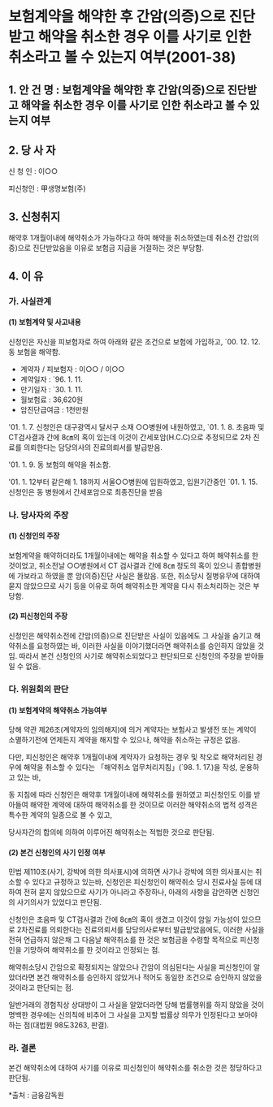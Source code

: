 # 보험계약을 해약한 후 간암(의증)으로 진단받고 해약을 취소한 경우 이를 사기로 인한 취소라고 볼 수 있는지 여부(2001-38)


## 1. 안 건 명 : 보험계약을 해약한 후 간암(의증)으로 진단받고 해약을 취소한 경우 이를 사기로 인한 취소라고 볼 수 있는지 여부 


## 2. 당 사 자

신 청 인 : 이○○

피신청인 : 甲생명보험(주)

## 3. 신청취지

해약후 1개월이내에 해약취소가 가능하다고 하여 해약을 취소하였는데 취소전 간암(의증)으로 진단받았음을 이유로 보험금 지급을 거절하는 것은 부당함.


## 4. 이   유

### 가. 사실관계

#### (1) 보험계약 및 사고내용

신청인은 자신을 피보험자로 하여 아래와 같은 조건으로  보험에 가입하고, `00. 12. 12. 동 보험을 해약함.
         
- 계약자 / 피보험자   :    이○○ / 이○○
- 계약일자            :    `96.  1. 11.
- 만기일자            :    `30.  1. 11.
- 월보험료            :    36,620원
- 암진단급여금        :    1천만원


'01. 1. 7. 신청인은 대구광역시 달서구 소재 ○○병원에 내원하였고, `01. 1. 8. 초음파 및 CT검사결과 간에 8㎝의 혹이 있는데 이것이 간세포암(H.C.C)으로 추정되므로 2차 진료를 의뢰한다는 담당의사의 진료의뢰서를 발급받음.

'01. 1. 9. 동 보험의 해약을 취소함.

'01. 1. 12부터 같은해 1. 18까지 서울○○병원에 입원하였고, 입원기간중인 `01. 1. 15. 신청인은 동 병원에서 간세포암으로 최종진단을 받음


### 나. 당사자의 주장

#### (1) 신청인의 주장

보험계약을 해약하더라도 1개월이내에는 해약을 취소할 수 있다고 하여 해약취소를 한 것이었고, 취소전날 ○○병원에서 CT 검사결과 간에 8㎝ 정도의 혹이 있으니 종합병원에 가보라고 하였을 뿐 암(의증)진단 사실은 몰랐음. 또한, 취소당시 질병유무에 대하여 묻지 않았으므로 사기 등을 이유로 하여 해약취소한 계약을 다시 취소처리하는 것은 부당함.

#### (2) 피신청인의 주장

신청인은 해약취소전에 간암(의증)으로 진단받은 사실이 있음에도 그 사실을 숨기고 해약취소를 요청하였는 바, 이러한 사실을 이야기했더라면 해약취소를 승인하지 않았을 것임. 따라서 본건 신청인의 사기로 해약취소되었다고 판단되므로 신청인의 주장을 받아들일 수 없음.

### 다. 위원회의 판단

#### (1) 보험계약의 해약취소 가능여부

당해 약관 제26조(계약자의 임의해지)에 의거 계약자는 보험사고 발생전 또는 계약이 소멸하기전에 언제든지 계약을 해지할 수 있으나, 해약을 취소하는 규정은 없음.

다만, 피신청인은 해약후 1개월이내에 계약자가 요청하는 경우 및 착오로 해약처리된 경우에 해약을 취소할 수 있다는 「해약취소 업무처리지침」(`98. 1. 17.)을 작성, 운용하고 있는 바,

동 지침에 따라 신청인은 해약후 1개월이내에 해약취소를 원하였고 피신청인도 이를 받아들여 해약한 계약에 대하여 해약취소를 한 것이므로 이러한 해약취소의 법적 성격은 특수한 계약의 일종으로 볼 수 있고,

당사자간의 합의에 의하여 이루어진 해약취소는 적법한 것으로 판단됨.
 
#### (2) 본건 신청인의 사기 인정 여부

민법 제110조(사기, 강박에 의한 의사표시)에 의하면 사기나 강박에 의한 의사표시는 취소할 수 있다고 규정하고 있는바, 신청인은 피신청인이 해약취소 당시 진료사실 등에 대하여 전혀 묻지 않았으므로 사기가 아니라고 주장하나, 아래의 사항을 감안하면 신청인의 사기의사가 있었다고  판단됨.

신청인은 초음파 및 CT검사결과 간에 8㎝의 혹이 생겼고 이것이 암일 가능성이 있으므로 2차진료를 의뢰한다는 진료의뢰서를 담당의사로부터 발급받았음에도, 이러한 사실을 전혀 언급하지 않은채 그 다음날 해약취소를 한 것은 보험금을 수령할 목적으로 피신청인을 기망하여 해약취소를 한 것이라고 인정되는 점.

해약취소당시 간암으로 확정되지는 않았으나 간암이 의심된다는 사실을 피신청인이 알았더라면 본건 해약취소를 승인하지 않았거나 적어도 동일한 조건으로 승인하지 않았을 것이라고 판단되는 점.

일반거래의 경험칙상 상대방이 그 사실을 알았더라면 당해 법률행위를 하지 않았을 것이 명백한 경우에는 신의칙에 비추어 그 사실을 고지할 법률상 의무가 인정된다고 보아야 하는 점(대법원 98도3263, 판결).


### 라. 결론 

본건 해약취소에 대하여 사기를 이유로 피신청인이 해약취소를 취소한 것은 정당하다고 판단됨.

*출처 : 금융감독원